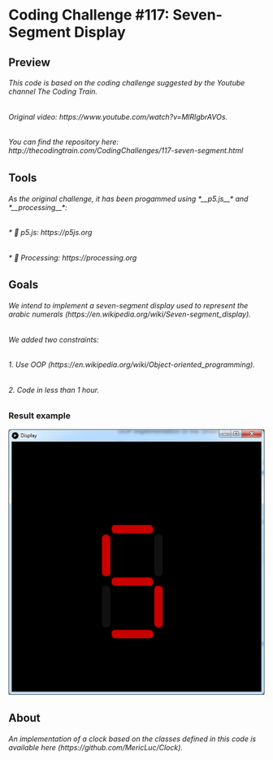 <h1> Coding Challenge #117: Seven-Segment Display

<h2> Preview

<h6> This code is based on the coding challenge suggested by the Youtube channel The Coding Train. 
<h6> Original video: https://www.youtube.com/watch?v=MlRlgbrAVOs.
<h6> You can find the repository here: http://thecodingtrain.com/CodingChallenges/117-seven-segment.html

<h2> Tools

<h6> As the original challenge, it has been progammed using *__p5.js__* and *__processing__*:
<h6> * 🔗 p5.js: https://p5js.org
<h6> * 🔗 Processing: https://processing.org

<h2> Goals

<h6> We intend to implement a seven-segment display used to represent the arabic numerals (https://en.wikipedia.org/wiki/Seven-segment_display).
<h6> We added two constraints:
<h6>   1. Use OOP (https://en.wikipedia.org/wiki/Object-oriented_programming).
<h6>   2. Code in less than 1 hour.

<h3> Result example

![alt text](https://github.com/MericLuc/Coding-train/blob/master/CC_117_Seven-Segment-Display/example.png)

<h2> About

<h6> An implementation of a clock based on the classes defined in this code is available here (https://github.com/MericLuc/Clock).
